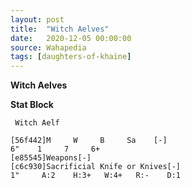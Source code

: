 ```yaml
---
layout: post
title:  "Witch Aelves"
date:   2020-12-05 00:00:00
source: Wahapedia
tags: [daughters-of-khaine]
---
```


**Witch Aelves**

**Stat Block**
```
 Witch Aelf
```

```
[56f442]M     W     B     Sa    [-]
6"    1     7     6+    
[e85545]Weapons[-]
[c6c930]Sacrificial Knife or Knives[-]
1"     A:2    H:3+   W:4+   R:-    D:1   
```
    